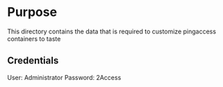 # Purpose
This directory contains the data that is required to customize pingaccess containers to taste

## Credentials
User: Administrator
Password: 2Access
